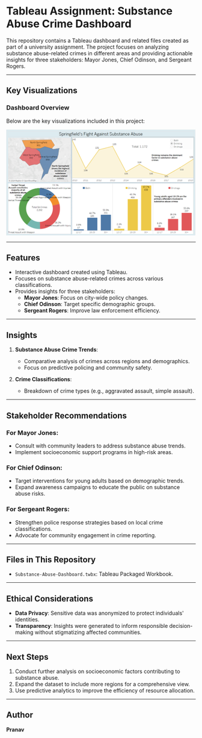 # Tableau Assignment: Substance Abuse Crime Dashboard

This repository contains a Tableau dashboard and related files created as part of a university assignment. The project focuses on analyzing substance abuse-related crimes in different areas and providing actionable insights for three stakeholders: Mayor Jones, Chief Odinson, and Sergeant Rogers.

---

##  Key Visualizations
### Dashboard Overview
Below are the key visualizations included in this project:

![Dashboard Overview](d1.png)

---

##  Features
- Interactive dashboard created using Tableau.
- Focuses on substance abuse-related crimes across various classifications.
- Provides insights for three stakeholders:
  - **Mayor Jones**: Focus on city-wide policy changes.
  - **Chief Odinson**: Target specific demographic groups.
  - **Sergeant Rogers**: Improve law enforcement efficiency.

---

##  Insights
1. **Substance Abuse Crime Trends**: 
   - Comparative analysis of crimes across regions and demographics.
   - Focus on predictive policing and community safety.

2. **Crime Classifications**:
   - Breakdown of crime types (e.g., aggravated assault, simple assault).

---

##  Stakeholder Recommendations
### For Mayor Jones:
- Consult with community leaders to address substance abuse trends.
- Implement socioeconomic support programs in high-risk areas.

### For Chief Odinson:
- Target interventions for young adults based on demographic trends.
- Expand awareness campaigns to educate the public on substance abuse risks.

### For Sergeant Rogers:
- Strengthen police response strategies based on local crime classifications.
- Advocate for community engagement in crime reporting.

---

##  Files in This Repository
- `Substance-Abuse-Dashboard.twbx`: Tableau Packaged Workbook.

---

##  Ethical Considerations
- **Data Privacy**: Sensitive data was anonymized to protect individuals' identities.
- **Transparency**: Insights were generated to inform responsible decision-making without stigmatizing affected communities.

---

##  Next Steps
1. Conduct further analysis on socioeconomic factors contributing to substance abuse.
2. Expand the dataset to include more regions for a comprehensive view.
3. Use predictive analytics to improve the efficiency of resource allocation.

---

## Author
**Pranav**
